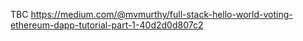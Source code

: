 TBC
https://medium.com/@mvmurthy/full-stack-hello-world-voting-ethereum-dapp-tutorial-part-1-40d2d0d807c2
